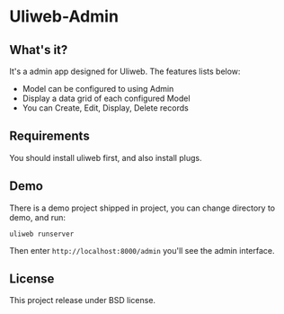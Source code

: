 Uliweb-Admin
==============

What's it?
-----------

It's a admin app designed for Uliweb. The features lists below:

* Model can be configured to using Admin
* Display a data grid of each configured Model
* You can Create, Edit, Display, Delete records

Requirements
-------------

You should install uliweb first, and also install plugs.

Demo
------

There is a demo project shipped in project, you can change directory
to demo, and run:

```
uliweb runserver
```

Then enter `http://localhost:8000/admin` you'll see the admin interface.

License
---------

This project release under BSD license.